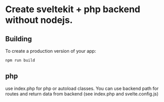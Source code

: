 # Create sveltekit + php backend without nodejs.


## Building

To create a production version of your app:

```bash
npm run build
```

## php

use index.php for php or autoload classes.
You can use backend path for routes and return data from backend (see index.php and svelte.config.js)
